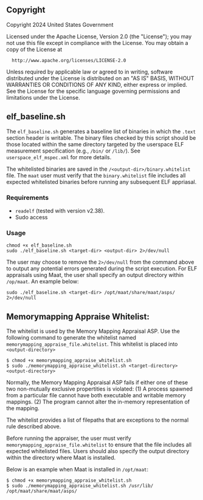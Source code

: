 ## Copyright

Copyright 2024 United States Government

Licensed under the Apache License, Version 2.0 (the "License");
you may not use this file except in compliance with the License.
You may obtain a copy of the License at
 
      http://www.apache.org/licenses/LICENSE-2.0
 
 Unless required by applicable law or agreed to in writing, software
 distributed under the License is distributed on an "AS IS" BASIS,
 WITHOUT WARRANTIES OR CONDITIONS OF ANY KIND, either express or implied.
 See the License for the specific language governing permissions and
 limitations under the License.

## elf_baseline.sh

The `elf_baseline.sh` generates a baseline list of binaries in which the `.text` section header is writable. The binary files checked by this script should be those located within the same directory targeted by the userspace ELF measurement specification (e.g., `/bin/` or `/lib/`). See `userspace_elf_mspec.xml` for more details. 

The whitelisted binaries are saved in the `/<output-dir>/binary.whitelist` file. The `maat` user must verify that the `binary.whitelist` file includes all expected whitelisted binaries before running any subsequent ELF appriasal.

### Requirements

- `readelf` (tested with version v2.38).
- Sudo access

### Usage

```
chmod +x elf_baseline.sh
sudo ./elf_baseline.sh <target-dir> <output-dir> 2>/dev/null
```

The user may choose to remove the `2>/dev/null` from the command above to output any potential errors generated during the script execution. For ELF appraisals using Maat, the user shall specify an output directory within `/op/maat`. An example below:

```
sudo ./elf_baseline.sh <target-dir> /opt/maat/share/maat/asps/ 2>/dev/null
```

## Memorymapping Appraise Whitelist:
The whitelist is used by the Memory Mapping Appraisal ASP.
Use the following command to generate the whitelist named `memorymapping_appraise_file.whitelist`.
This whitelist is placed into `<output-directory>`
```
$ chmod +x memorymapping_appraise_whitelist.sh
$ sudo ./memorymapping_appraise_whitelist.sh <target-directory> <output-directory>
```

Normally, the Memory Mapping Appraisal ASP fails if either one of these two non-mutually exclusive propertities is violated:
(1) A process spawned from a particular file cannot have both executable and writable memory mappings.
(2) The program cannot alter the in-memory representation of the mapping.

The whitelist provides a list of filepaths that are exceptions to the normal rule described above.

Before running the appraiser, the user must verify `memorymapping_appraise_file.whitelist` to ensure that the file includes all expected whitelisted files. 
Users should also specify the output directory within the directory where Maat is installed.

Below is an example when Maat is installed in `/opt/maat`:
```
$ chmod +x memorymapping_appraise_whitelist.sh
$ sudo ./memorymapping_appraise_whitelist.sh /usr/lib/ /opt/maat/share/maat/asps/
```